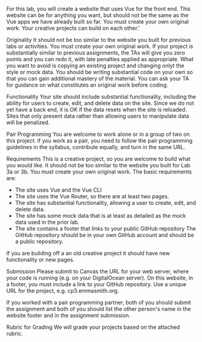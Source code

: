 For this lab, you will create a website that uses Vue for the front end. This website can be for anything you want, but should not be the same as the Vue apps we have already built so far. You must create your own original work. Your creative projects can build on each other.'

Originality
It should not be too similar to the website you built for previous labs or activities. You must create your own original work.  If your project is substantially similar to previous assignments, the TAs will give you zero points and you can redo it, with late penalties applied as appropriate. What you want to avoid is copying an existing project and changing onlyt the style or mock data. You should be writing substantial code on your own so that you can gain additional mastery of the material. You can ask your TA for guidance on what constitutes an original work before coding.

Functionality
Your site should include substantial functionality, including the ability for users to create, edit, and delete data on the site. Since we do not yet have a back end, it is OK if the data resets when the site is reloaded. Sites that only present data rather than allowing users to manipulate data will be penalized.

Pair Programming
You are welcome to work alone or in a group of two on this project.  if you work as a pair, you need to follow the pair programming guidelines in the syllabus, contribute equally, and turn in the same URL.  

Requirements
This is a creative project, so you are welcome to build what you would like. It should not be too similar to the website you built for Lab 3a or 3b. You must create your own original work.  The basic requirements are:

- The site uses Vue and the Vue CLI
- The site uses the Vue Router, so there are at least two pages.
- The site has substantial functionality, allowing a user to create, edit, and delete data.
- The site has some mock data that is at least as detailed as the mock data used in the prior lab.
- The site contains a footer that links to your public GitHub repository
The GitHub repository should be in your own GitHub account and should be a public repository.

If you are building off a an old creative project it should have new functionality or new pages.

Submission
Please submit to Canvas the URL for your web server, where your code is running (e.g. on your DigitalOcean server). On this website, in a footer, you must include a link to your GitHub repository. Use a unique URL for the project, e.g. cp3.emmasmith.org.

If you worked with a pair programming partner, both of you should submit the assignment and both of you should list the other person's name in the website footer and in the assignment submission.

Rubric for Grading
We will grade your projects based on the attached rubric.
